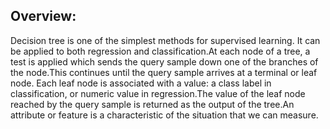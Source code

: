 <h2> Overview: </h2>


Decision tree is one of the simplest methods for supervised learning. It can be applied to both regression and classification.At each node of a tree, a test is applied which sends the query sample down one of the branches of the node.This continues until the query sample arrives at a terminal or leaf node. Each leaf node is associated with a value: a class label in classification, or numeric value in regression.The value of the leaf node reached by the query sample is returned as the output of the tree.An attribute or feature is a characteristic of the situation that we can measure.

  
